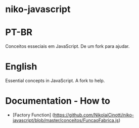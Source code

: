 # niko-javascript
# PT-BR
 Conceitos esseciais em JavaScript. De um fork para ajudar.

# English
 Essential concepts in JavaScript. A fork to help.
 
 
# Documentation - How to

* [Factory Function] (https://github.com/NikolaiCinotti/niko-javascript/blob/master/conceitos/FuncaoFabrica.js)
